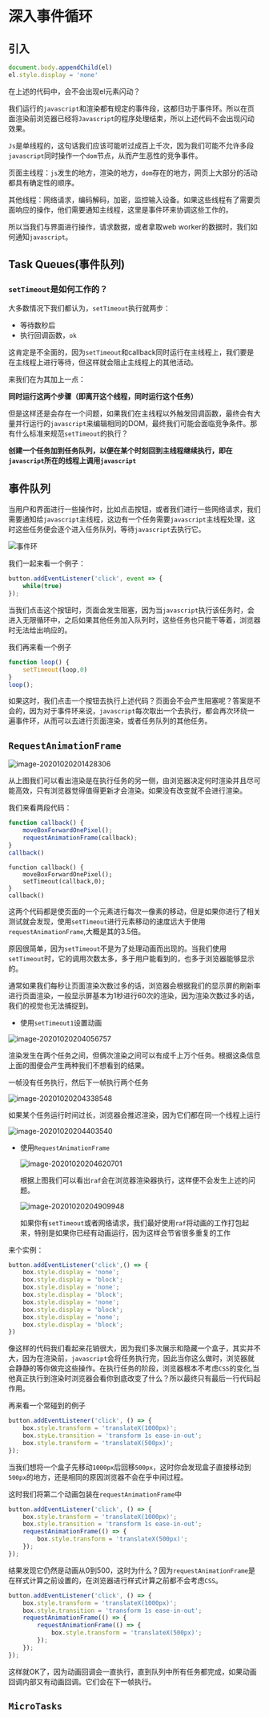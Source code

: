 # 深入事件循环

## 引入

```javascript
document.body.appendChild(el)
el.style.display = 'none'
```

在上述的代码中，会不会出现el元素闪动？

我们运行的`javascript`和渲染都有规定的事件段，这都归功于事件环。所以在页面渲染前浏览器已经将`Javascript`的程序处理结束，所以上述代码不会出现闪动效果。

`Js`是单线程的，这句话我们应该可能听过成百上千次，因为我们可能不允许多段`javascript`同时操作一个`dom`节点，从而产生恶性的竞争事件。

页面主线程：`js`发生的地方，渲染的地方，`dom`存在的地方，网页上大部分的活动都具有确定性的顺序。

其他线程：网络请求，编码解码，加密，监控输入设备。如果这些线程有了需要页面响应的操作，他们需要通知主线程，这里是事件环来协调这些工作的。

所以当我们与界面进行操作，请求数据，或者拿取web worker的数据时，我们如何通知`javascript`。

## Task Queues(事件队列)

### `setTimeout`是如何工作的？

大多数情况下我们都认为，`setTimeout`执行就两步：

* 等待数秒后
* 执行回调函数，`ok`

这肯定是不全面的，因为`setTimeout`和callback同时运行在主线程上，我们要是在主线程上进行等待，但这样就会阻止主线程上的其他活动。

来我们在为其加上一点：

**同时运行这两个步骤（即离开这个线程，同时运行这个任务）**

但是这样还是会存在一个问题，如果我们在主线程以外触发回调函数，最终会有大量并行运行的`javascript`来编辑相同的DOM，最终我们可能会面临竞争条件。那有什么标准来规范`setTimeout`的执行？

**创建一个任务加到任务队列，以便在某个时刻回到主线程继续执行，即在`javascript`所在的线程上调用`javascript`**

## 事件队列

当用户和界面进行一些操作时，比如点击按钮，或者我们进行一些网络请求，我们需要通知给`javascript`主线程，这边有一个任务需要`javascript`主线程处理，这时这些任务便会逐个进入任务队列，等待`javascript`去执行它。

![事件环](../img/image-20201020203342208.png)

我们一起来看一个例子：

```javascript
button.addEventListener('click', event => {
	while(true)
});
```

当我们点击这个按钮时，页面会发生阻塞，因为当`javascript`执行该任务时，会进入无限循环中，之后如果其他任务加入队列时，这些任务也只能干等着，浏览器时无法给出响应的。

我们再来看一个例子

```javascript
function loop() {
	setTimeout(loop,0)
}
loop();
```

如果这时，我们点击一个按钮去执行上述代码？页面会不会产生阻塞呢？答案是不会的，因为对于事件环来说，`javascript`每次取出一个去执行，都会再次环绕一遍事件环，从而可以去进行页面渲染，或者任务队列的其他任务。

## `RequestAnimationFrame`

![image-20201020201428306](../img/image-20201020201428306.png)

从上图我们可以看出渲染是在执行任务的另一侧，由浏览器决定何时渲染并且尽可能高效，只有浏览器觉得值得更新才会渲染。如果没有改变就不会进行渲染。

我们来看两段代码：

```javascript
function callback() {
	moveBoxForwardOnePixel();
	requestAnimationFrame(callback);
}
callback()
```

```
function callback() {
	moveBoxForwardOnePixel();
	setTimeout(callback,0);
}
callback()
```

这两个代码都是使页面的一个元素进行每次一像素的移动，但是如果你进行了相关测试就会发现，使用`setTimeout`进行元素移动的速度远大于使用`requestAnimationFrame`,大概是其的3.5倍。

原因很简单，因为`setTimeout`不是为了处理动画而出现的。当我们使用`setTimeout`时，它的调用次数太多，多于用户能看到的，也多于浏览器能够显示的。

通常如果我们每秒让页面渲染次数过多的话，浏览器会根据我们的显示屏的刷新率进行页面渲染，一般显示屏基本为1秒进行60次的渲染，因为渲染次数过多的话，我们的视觉也无法捕捉到。

* 使用`setTimeout1`设置动画

![image-20201020204056757](../img/image-20201020204056757.png)

渲染发生在两个任务之间，但俩次渲染之间可以有成千上万个任务。根据这条信息上面的图便会产生两种我们不想看到的结果。

一帧没有任务执行，然后下一帧执行两个任务

![image-20201020204338548](../img/image-20201020204338548.png)

如果某个任务运行时间过长，浏览器会推迟渲染，因为它们都在同一个线程上运行

![image-20201020204403540](../img/image-20201020204403540.png)

* 使用`RequestAnimationFrame`

  ![image-20201020204620701](../img/image-20201020204620701.png)

  根据上图我们可以看出`raf`会在浏览器渲染器执行，这样便不会发生上述的问题。

  ![image-20201020204909948](../img/image-20201020204909948.png)

  如果你有`setTimeout`或者网络请求，我们最好使用`raf`将动画的工作打包起来，特别是如果你已经有动画运行，因为这样会节省很多重复的工作

来个实例：

```javascript
button.addEventListener('click',() => {
	box.style.display = 'none';
    box.style.display = 'block';
    box.style.display = 'none';
    box.style.display = 'block';
    box.style.display = 'none';
    box.style.display = 'block';
    box.style.display = 'none';
    box.style.display = 'block';
})
```

像这样的代码我们看起来花销很大，因为我们多次展示和隐藏一个盒子，其实并不大，因为在渲染前，`javascript`会将任务执行完，因此当你这么做时，浏览器就会静静的等你做完这些操作。在执行任务的阶段，浏览器根本不考虑`CSS`的变化,当他真正执行到渲染时浏览器会看你到底改变了什么？所以最终只有最后一行代码起作用。

再来看一个常碰到的例子

```javascript
button.addEventListener('click', () => {
    box.style.transform = 'translateX(1000px)';
    box.styLe.transition = 'transform 1s ease-in-out';
    box.style.transform = 'translateX(500px)';
});

```

当我们想将一个盒子先移动`1000px`后回移`500px`，这时你会发现盒子直接移动到`500px`的地方，还是相同的原因浏览器不会在乎中间过程。

这时我们将第二个动画包装在`requestAnimationFrame`中

```javascript
button.addEventListener('click', () => {
	box.style.transform = 'translateX(1000px)';
	box.style.transition = 'transform 1s ease-in-out';
	requestAnimationFrame(() => {
		box.style.transform = 'translateX(500px)';
	});
});
```

结果发现它仍然是动画从0到500，这时为什么？因为`requestAnimationFrame`是在样式计算之前设置的，在浏览器进行样式计算之前都不会考虑`CSS`。

```javascript
button.addEventListener('click', () => {
	box.style.transform = 'translateX(1000px)';
	box.style.transition = 'transform 1s ease-in-out';
	requestAnimationFrame(() => {
		requestAnimationFrame(() => {
			box.style.transform = 'translateX(500px)';
		});
	});
});
```

这样就OK了，因为动画回调会一直执行，直到队列中所有任务都完成，如果动画回调内部又有动画回调。它们会在下一帧执行。

## `MicroTasks`


